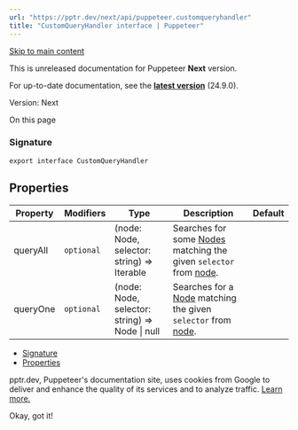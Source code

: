 ```yaml
---
url: "https://pptr.dev/next/api/puppeteer.customqueryhandler"
title: "CustomQueryHandler interface | Puppeteer"
---
```


[Skip to main content](https://pptr.dev/next/api/puppeteer.customqueryhandler#__docusaurus_skipToContent_fallback)

This is unreleased documentation for Puppeteer **Next** version.

For up-to-date documentation, see the **[latest version](https://pptr.dev/api/puppeteer.customqueryhandler)** (24.9.0).

Version: Next

On this page

### Signature [​](https://pptr.dev/next/api/puppeteer.customqueryhandler\#signature "Direct link to Signature")

```codeBlockLines_RjmQ
export interface CustomQueryHandler

```

## Properties [​](https://pptr.dev/next/api/puppeteer.customqueryhandler\#properties "Direct link to Properties")

| Property | Modifiers | Type | Description | Default |
| --- | --- | --- | --- | --- |
| queryAll | `optional` | (node: Node, selector: string) => Iterable<Node> | Searches for some [Nodes](https://developer.mozilla.org/en-US/docs/Web/API/Node) matching the given `selector` from [node](https://developer.mozilla.org/en-US/docs/Web/API/Node). |  |
| queryOne | `optional` | (node: Node, selector: string) => Node \| null | Searches for a [Node](https://developer.mozilla.org/en-US/docs/Web/API/Node) matching the given `selector` from [node](https://developer.mozilla.org/en-US/docs/Web/API/Node). |  |

- [Signature](https://pptr.dev/next/api/puppeteer.customqueryhandler#signature)
- [Properties](https://pptr.dev/next/api/puppeteer.customqueryhandler#properties)

pptr.dev, Puppeteer's documentation site, uses cookies from Google to deliver and enhance the quality of its services and to analyze traffic. [Learn more.](https://policies.google.com/technologies/cookies)

Okay, got it!
